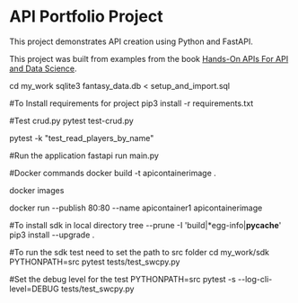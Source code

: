 # API Portfolio Project
This project demonstrates API creation using Python and FastAPI.

This project was built from examples from the book 
 [Hands-On APIs For API and Data Science](https://handsonapibook.com/).

cd my_work
sqlite3 fantasy_data.db < setup_and_import.sql

#To Install requirements for project
pip3 install -r requirements.txt

#Test crud.py
pytest test-crud.py


pytest -k "test_read_players_by_name"


#Run the application
fastapi run main.py


#Docker commands
docker build -t apicontainerimage .

docker images

docker run --publish 80:80 --name apicontainer1 apicontainerimage


#To install sdk in local directory
tree --prune -I 'build|*egg-info|__pycache__'
pip3 install --upgrade .


#To run the sdk test need to set the path to src folder
cd my_work/sdk
PYTHONPATH=src pytest tests/test_swcpy.py


#Set the debug level for the test
 PYTHONPATH=src pytest -s --log-cli-level=DEBUG tests/test_swcpy.py 